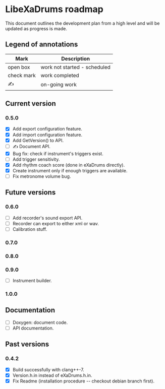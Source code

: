 # LibeXaDrums roadmap

This document outlines the development plan from a high level and will be updated as progress is made.

## Legend of annotations

| Mark       | Description                     |
| ---------- | ------------------------------- |
| open box   | work not started - scheduled    |
| check mark | work completed                  |
| &#9997;    | on-going work                   |

## Current version

### 0.5.0

- [x] Add export configuration feature.
- [x] Add import configuration feature.
- [x] Add GetVersion() to API.
- [ ] &#9997; Document API.
- [x] Bug fix: check if instrument's triggers exist.
- [ ] Add trigger sensitivity.
- [x] Add rhythm coach score (done in eXaDrums directly).
- [x] Create instrument only if enough triggers are available.
- [ ] Fix metronome volume bug.

## Future versions

### 0.6.0

- [ ] Add recorder's sound export API.
- [ ] Recorder can export to either xml or wav.
- [ ] Calibration stuff.

### 0.7.0

### 0.8.0

### 0.9.0

- [ ] Instrument builder.

### 1.0.0

## Documentation

- [ ] Doxygen: document code.
- [ ] API documentation.

## Past versions

### 0.4.2

- [x] Build successfully with clang++-7.
- [x] Version.h.in instead of eXaDrums.h.in.
- [x] Fix Readme (installation procedure -- checkout debian branch first).

